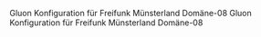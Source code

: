 Gluon Konfiguration für Freifunk Münsterland Domäne-08
Gluon Konfiguration für Freifunk Münsterland Domäne-08
